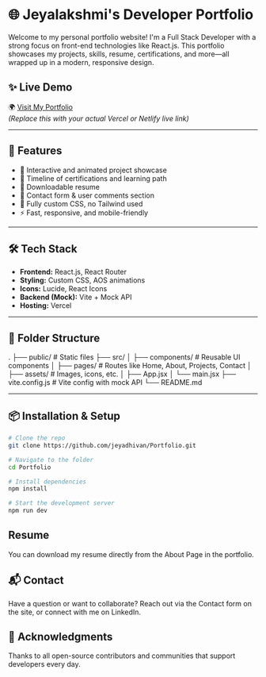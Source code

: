 # 🌐 Jeyalakshmi's Developer Portfolio

Welcome to my personal portfolio website! I'm a Full Stack Developer with a strong focus on front-end technologies like React.js. This portfolio showcases my projects, skills, resume, certifications, and more—all wrapped up in a modern, responsive design.

## ✨ Live Demo

🌍 [Visit My Portfolio](https://your-deployment-link.vercel.app)  
_(Replace this with your actual Vercel or Netlify live link)_

---

## 📌 Features

- 🚀 Interactive and animated project showcase
- 🧠 Timeline of certifications and learning path
- 📃 Downloadable resume
- 💬 Contact form & user comments section
- 🎨 Fully custom CSS, no Tailwind used
- ⚡ Fast, responsive, and mobile-friendly

---

## 🛠️ Tech Stack

- **Frontend:** React.js, React Router
- **Styling:** Custom CSS, AOS animations
- **Icons:** Lucide, React Icons
- **Backend (Mock):** Vite + Mock API
- **Hosting:** Vercel

---

## 📂 Folder Structure

. ├── public/ # Static files ├── src/ │ ├── components/ # Reusable UI components │ ├── pages/ # Routes like Home, About, Projects, Contact │ ├── assets/ # Images, icons, etc. │ ├── App.jsx │ └── main.jsx ├── vite.config.js # Vite config with mock API └── README.md


---

## 📦 Installation & Setup

```bash
# Clone the repo
git clone https://github.com/jeyadhivan/Portfolio.git

# Navigate to the folder
cd Portfolio

# Install dependencies
npm install

# Start the development server
npm run dev
```

## Resume
You can download my resume directly from the About Page in the portfolio.

## 📬 Contact
Have a question or want to collaborate? Reach out via the Contact form on the site, or connect with me on LinkedIn.

## 🧡 Acknowledgments
Thanks to all open-source contributors and communities that support developers every day.
